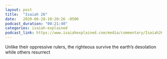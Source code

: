 ```yaml
---
layout: post
title:  "Isaiah 26"
date:   2020-06-28-10:20:26 -0500
podcast_duration: "00:21:40"
categories: isaiah-explained
podcast_link: https://www.isaiahexplained.com/media/commentary/Isaiah26.mp3
---
```

Unlike their oppressive rulers, the righteous survive the earth’s desolation while others resurrect
